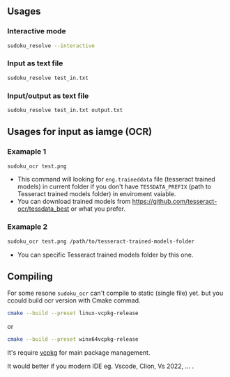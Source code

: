## Usages

### Interactive mode

```bash
sudoku_resolve --interactive
```

### Input as text file

```bash
sudoku_resolve test_in.txt
```

### Input/output as text file

```bash
sudoku_resolve test_in.txt output.txt
```
## Usages for input as iamge (OCR)

### Examaple 1

```bash
sudoku_ocr test.png
```
 - This command will looking for `eng.traineddata` file (tesseract trained models) in current folder if you don't have `TESSDATA_PREFIX` (path to Tesseract trained models folder) in enviroment vaiable.
 - You can download trained models from https://github.com/tesseract-ocr/tessdata_best or what you prefer. 

 
### Examaple 2

```bash
sudoku_ocr test.png /path/to/tesseract-trained-models-folder
```
- You can specific Tesseract trained models folder by this one.

## Compiling

For some resone `sudoku_ocr` can't compile to static (single file) yet. but you ccould build ocr version with Cmake commad.

```bash
cmake --build --preset linux-vcpkg-release
```
or

```bash
cmake --build --preset winx64vcpkg-release
```

It's require [vcpkg](https://vcpkg.io/en/) for main package management.

It would better if you modern IDE eg. Vscode, Clion, Vs 2022, ... .

